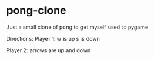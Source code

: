 # pong-clone
Just a small clone of pong to get myself used to pygame

Directions:
Player 1:
w is up
s is down

Player 2:
arrows are up and down
